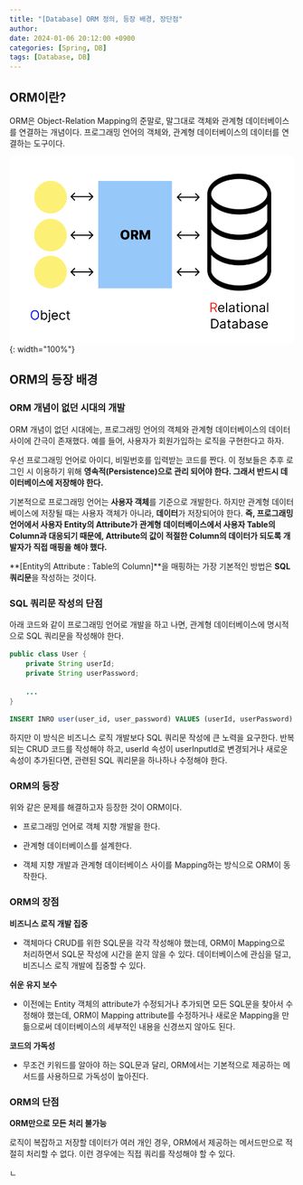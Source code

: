 ```yaml
---
title: "[Database] ORM 정의, 등장 배경, 장단점"
author: 
date: 2024-01-06 20:12:00 +0900
categories: [Spring, DB]
tags: [Database, DB]
---
```


## **ORM이란?**

ORM은 Object-Relation Mapping의 준말로, 말그대로 객체와 관계형 데이터베이스를 연결하는 개념이다. 프로그래밍 언어의 객체와, 관계형 데이터베이스의 데이터를 연결하는 도구이다.

![Untitled](/assets/img/240106-1.png){: width="100%"}

## **ORM의 등장 배경**

### **ORM 개념이 없던 시대의 개발**

ORM 개념이 없던 시대에는, 프로그래밍 언어의 객체와 관계형 데이터베이스의 데이터 사이에 간극이 존재했다. 예를 들어, 사용자가 회원가입하는 로직을 구현한다고 하자.

우선 프로그래밍 언어로 아이디, 비밀번호를 입력받는 코드를 짠다. 이 정보들은 추후 로그인 시 이용하기 위해 **영속적(Persistence)으로 관리 되어야 한다. 그래서 반드시 데이터베이스에 저장해야 한다.**  

기본적으로 프로그래밍 언어는 **사용자 객체**를 기준으로 개발한다. 하지만 관계형 데이터베이스에 저장될 때는 사용자 객체가 아니라, **데이터**가 저장되어야 한다. **즉, 프로그래밍 언어에서 사용자 Entity의 Attribute가 관계형 데이터베이스에서 사용자 Table의 Column과 대응되기 때문에, Attribute의 값이 적절한 Column의 데이터가 되도록 개발자가 직접 매핑을 해야 했다.**

**[Entity의 Attribute : Table의 Column]**을 매핑하는 가장 기본적인 방법은 **SQL 쿼리문**을 작성하는 것이다.

### **SQL 쿼리문 작성의 단점**

아래 코드와 같이 프로그래밍 언어로 개발을 하고 나면, 관계형 데이터베이스에 명시적으로 SQL 쿼리문을 작성해야 한다.

```java
public class User {
    private String userId;
    private String userPassword;

    ...
}
```

```sql
INSERT INRO user(user_id, user_password) VALUES (userId, userPassword)
```

하지만 이 방식은 비즈니스 로직 개발보다 SQL 쿼리문 작성에 큰 노력을 요구한다. 반복되는 CRUD 코드를 작성해야 하고, userId 속성이 userInputId로 변경되거나 새로운 속성이 추가된다면, 관련된 SQL 쿼리문을 하나하나 수정해야 한다.

### **ORM의 등장**

위와 같은 문제를 해결하고자 등장한 것이 ORM이다. 

- 프로그래밍 언어로 객체 지향 개발을 한다.

- 관계형 데이터베이스를 설계한다.

- 객체 지향 개발과 관계형 데이터베이스 사이를 Mapping하는 방식으로 ORM이 동작한다.

### **ORM의 장점**

**비즈니스 로직 개발 집중**

- 객체마다 CRUD를 위한 SQL문을 각각 작성해야 했는데, ORM이 Mapping으로 처리하면서 SQL문 작성에 시간을 쏟지 않을 수 있다. 데이터베이스에 관심을 덜고, 비즈니스 로직 개발에 집중할 수 있다.

**쉬운 유지 보수**

- 이전에는 Entity 객체의 attribute가 수정되거나 추가되면 모든 SQL문을 찾아서 수정해야 했는데, ORM이 Mapping attribute를 수정하거나 새로운 Mapping을 만듦으로써 데이터베이스의 세부적인 내용을 신경쓰지 않아도 된다.

**코드의 가독성**

- 무조건 키워드를 알아야 하는 SQL문과 달리, ORM에서는 기본적으로 제공하는 메서드를 사용하므로 가독성이 높아진다.

### **ORM의 단점**

**ORM만으로 모든 처리 불가능**

로직이 복잡하고 저장할 데이터가 여러 개인 경우, ORM에서 제공하는 메서드만으로 적절히 처리할 수 없다. 이런 경우에는 직접 쿼리를 작성해야 할 수 있다.

<script src="https://utteranc.es/client.js"
        repo="RumosZin/rumoszin.github.io"
        issue-term="pathname"
        theme="github-light"
        crossorigin="anonymous"
        async>
</script>ㄴ